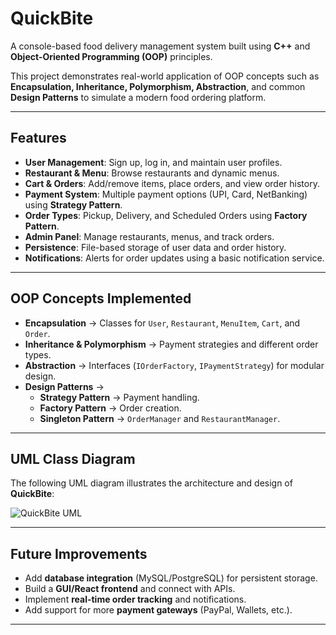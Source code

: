# QuickBite  
A console-based food delivery management system built using **C++** and **Object-Oriented Programming (OOP)** principles.  

This project demonstrates real-world application of OOP concepts such as **Encapsulation, Inheritance, Polymorphism, Abstraction**, and common **Design Patterns** to simulate a modern food ordering platform.  

---

##  Features  
- **User Management**: Sign up, log in, and maintain user profiles.  
- **Restaurant & Menu**: Browse restaurants and dynamic menus.  
- **Cart & Orders**: Add/remove items, place orders, and view order history.  
- **Payment System**: Multiple payment options (UPI, Card, NetBanking) using **Strategy Pattern**.  
- **Order Types**: Pickup, Delivery, and Scheduled Orders using **Factory Pattern**.  
- **Admin Panel**: Manage restaurants, menus, and track orders.  
- **Persistence**: File-based storage of user data and order history.  
- **Notifications**: Alerts for order updates using a basic notification service.  

---

## OOP Concepts Implemented  
- **Encapsulation** → Classes for `User`, `Restaurant`, `MenuItem`, `Cart`, and `Order`.  
- **Inheritance & Polymorphism** → Payment strategies and different order types.  
- **Abstraction** → Interfaces (`IOrderFactory`, `IPaymentStrategy`) for modular design.  
- **Design Patterns** →  
  - **Strategy Pattern** → Payment handling.  
  - **Factory Pattern** → Order creation.  
  - **Singleton Pattern** → `OrderManager` and `RestaurantManager`.  

---

## UML Class Diagram  
The following UML diagram illustrates the architecture and design of **QuickBite**:  

![QuickBite UML]([/quickbite-UML.png](https://github.com/RaghavRanjeet/QUICKBITE/blob/master/UML.png))  

---

## Future Improvements  
- Add **database integration** (MySQL/PostgreSQL) for persistent storage.  
- Build a **GUI/React frontend** and connect with APIs.  
- Implement **real-time order tracking** and notifications.  
- Add support for more **payment gateways** (PayPal, Wallets, etc.).  

---



